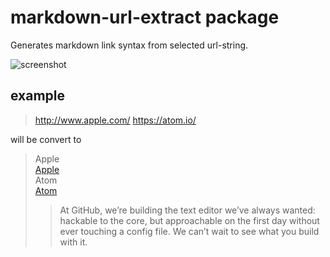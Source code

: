 # markdown-url-extract package

Generates markdown link syntax from selected url-string.

![screenshot](https://raw.githubusercontent.com/yohei224/atom-markdown-url-extract/master/atom-url-extract.gif)

## example

> http://www.apple.com/
https://atom.io/

will be convert to 

> Apple  
> [Apple](http://www.apple.com/)  
> Atom  
> [Atom](https://atom.io/)  
> > At GitHub, we’re building the text editor we’ve always wanted: hackable to the core, but approachable on the first day without ever touching a config file. We can’t wait to see what you build with it.

